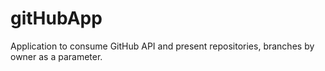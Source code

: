 # gitHubApp
Application to consume GitHub API and present repositories, branches by owner as a parameter.
